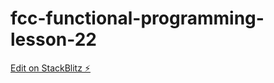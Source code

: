 # fcc-functional-programming-lesson-22

[Edit on StackBlitz ⚡️](https://stackblitz.com/edit/js-x7mdzr)